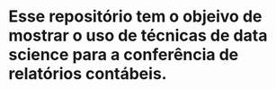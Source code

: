 # Esse repositório tem o objeivo de mostrar o uso de técnicas de data science para a conferência de relatórios contábeis.
